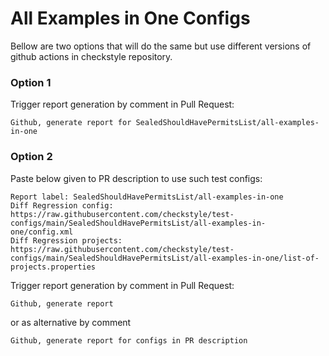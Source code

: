 # All Examples in One Configs

Bellow are two options that will do the same but use different versions
of github actions in checkstyle repository.


### Option 1
Trigger report generation by comment in Pull Request:
```
Github, generate report for SealedShouldHavePermitsList/all-examples-in-one
```

### Option 2

Paste below given to PR description to use such test configs:
```
Report label: SealedShouldHavePermitsList/all-examples-in-one
Diff Regression config: https://raw.githubusercontent.com/checkstyle/test-configs/main/SealedShouldHavePermitsList/all-examples-in-one/config.xml
Diff Regression projects: https://raw.githubusercontent.com/checkstyle/test-configs/main/SealedShouldHavePermitsList/all-examples-in-one/list-of-projects.properties
```

Trigger report generation by comment in Pull Request:
```
Github, generate report
```
or as alternative by comment
```
Github, generate report for configs in PR description
```
